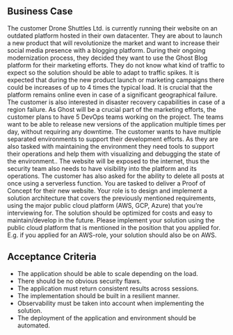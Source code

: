 ## Business Case

The customer Drone Shuttles Ltd. is currently running their website on an outdated platform hosted in their own
datacenter. They are about to launch a new product that will revolutionize the market and want to increase their social
media presence with a blogging platform. During their ongoing modernization process, they decided they want to use the
Ghost Blog platform for their marketing efforts.
They do not know what kind of traffic to expect so the solution should be able to adapt to traffic spikes. It is
expected that during the new product launch or marketing campaigns there could be increases of up to 4 times the typical
load. It is crucial that the platform remains online even in case of a significant geographical failure. The customer is
also interested in disaster recovery capabilities in case of a region failure.
As Ghost will be a crucial part of the marketing efforts, the customer plans to have 5 DevOps teams working on the
project. The teams want to be able to release new versions of the application multiple times per day, without requiring
any downtime. The customer wants to have multiple separated environments to support their development efforts.
As they are also tasked with maintaining the environment they need tools to support their operations and help them with
visualizing and debugging the state of the environment..
The website will be exposed to the internet, thus the security team also needs to have visibility into the platform and
its operations. The customer has also asked for the ability to delete all posts at once using a serverless function.
You are tasked to deliver a Proof of Concept for their new website. Your role is to design and implement a solution
architecture that covers the previously mentioned requirements, using the major public cloud platform (AWS, GCP, Azure)
that you’re interviewing for. The solution should be optimized for costs and easy to maintain/develop in the future.
Please implement your solution using the public cloud platform that is mentioned in the position that you applied for.
E.g. if you applied for an AWS-role, your solution should also be on AWS.

## Acceptance Criteria

- The application should be able to scale depending on the load.
- There should be no obvious security flaws.
- The application must return consistent results across sessions.
- The implementation should be built in a resilient manner.
- Observability must be taken into account when implementing the solution.
- The deployment of the application and environment should be automated.
